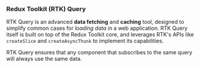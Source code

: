 ### Redux Toolkit (RTK) Query
RTK Query is an advanced **data fetching** and **caching** tool, designed to simplify common cases for *loading data* in a web application. RTK Query itself is built on top of the Redux Toolkit core, and leverages RTK's APIs like `createSlice` and `createAsyncThunk` to implement its capabilities.

RTK Query ensures that any component that subscribes to the same query will always use the same data.